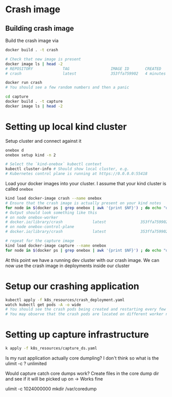 # Crash image 


## Building crash image

Build the crash image via

```bash
docker build . -t crash

# Check that new image is present
docker image ls | head -2 
# REPOSITORY             TAG                  IMAGE ID       CREATED         SIZE
# crash                  latest               353ffa759902   4 minutes ago   892MB

docker run crash 
# You should see a few random numbers and then a panic

cd capture 
docker build . -t capture
docker image ls | head -2 
```

# Setting up local kind cluster

Setup cluster and connect against it

```bash 
onebox d
onebox setup kind -n 2

# Select the `kind-onebox` kubectl context
kubectl cluster-info # Should show local cluster, e.g. 
# Kubernetes control plane is running at https://0.0.0.0:55418
```

Load your docker images into your cluster. I assume that your kind cluster is called `onebox`

```bash
kind load docker-image crash --name onebox
# Ensure that the crash image is actually present on your kind notes 
for node in $(docker ps | grep onebox | awk '{print $NF}') ; do echo "on node $node" ; docker exec -it $node crictl images | grep crash ; done
# Output should look something like this
# on node onebox-worker
# docker.io/library/crash             latest               353ffa7599027       904MB
# on node onebox-control-plane
# docker.io/library/crash             latest               353ffa7599027       904MB

# repeat for the capture image
kind load docker-image capture --name onebox
for node in $(docker ps | grep onebox | awk '{print $NF}') ; do echo "on node $node" ; docker exec -it $node crictl images | grep capture ; done
```

At this point we have a running dev cluster with our crash image. We can now use the crash image in deployments inside our cluster


# Setup our crashing application 

```bash 
kubectl apply -f k8s_resources/crash_deployment.yaml
watch kubectl get pods -A -o wide
# You should see the crash pods being created and restarting every few seconds
# You may observe that the crash pods are located on different worker nodes
```

# Setting up capture infrastructure 

```bash 
k apply -f k8s_resources/capture_ds.yaml 
```

Is my rust application actually core dumpling? 
    I don't think so
what is the ulimit -c ? 
    unlimited

Would capture catch core dumps work? 
    Create files in the core dump dir and see if it will be picked up on
    -> Works fine


ulimit -c 1024000000
mkdir /var/coredump

